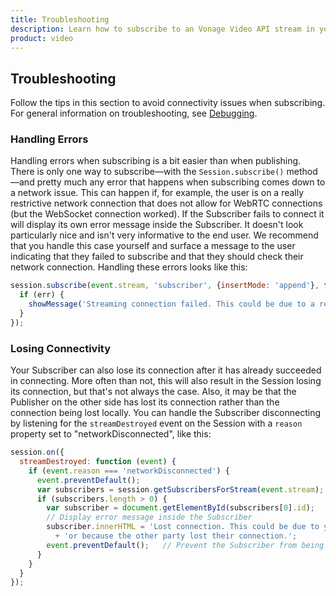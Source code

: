 ```yaml
---
title: Troubleshooting
description: Learn how to subscribe to an Vonage Video API stream in your web application. Once you have connected to a session, you can subscribe to a stream to view video, audio, and signalling data.
product: video
---
```


## Troubleshooting

Follow the tips in this section to avoid connectivity issues when subscribing. For general information on troubleshooting, see [Debugging](/video/tutorials/video-debugging).

### Handling Errors

Handling errors when subscribing is a bit easier than when publishing. There is only one way to subscribe—with the `Session.subscribe()` method—and pretty much any error that happens when subscribing comes down to a network issue. This can happen if, for example, the user is on a really restrictive network connection that does not allow for WebRTC connections (but the WebSocket connection worked). If the Subscriber fails to connect it will display its own error message inside the Subscriber. It doesn't look particularly nice and isn't very informative to the end user. We recommend that you handle this case yourself and surface a message to the user indicating that they failed to subscribe and that they should check their network connection. Handling these errors looks like this:

```js
session.subscribe(event.stream, 'subscriber', {insertMode: 'append'}, function (err) {
  if (err) {
    showMessage('Streaming connection failed. This could be due to a restrictive firewall.');
  }
});
```

### Losing Connectivity

Your Subscriber can also lose its connection after it has already succeeded in connecting. More often than not, this will also result in the Session losing its connection, but that's not always the case. Also, it may be that the Publisher on the other side has lost its connection rather than the connection being lost locally. You can handle the Subscriber disconnecting by listening for the `streamDestroyed` event on the Session with a `reason` property set to "networkDisconnected", like this:

```js
session.on({
  streamDestroyed: function (event) {
    if (event.reason === 'networkDisconnected') {
      event.preventDefault();
      var subscribers = session.getSubscribersForStream(event.stream);
      if (subscribers.length > 0) {
        var subscriber = document.getElementById(subscribers[0].id);
        // Display error message inside the Subscriber
        subscriber.innerHTML = 'Lost connection. This could be due to your internet connection '
          + 'or because the other party lost their connection.';
        event.preventDefault();   // Prevent the Subscriber from being removed
      }
    }
  }
});
```
